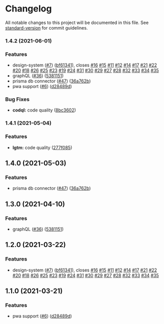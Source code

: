 # Changelog

All notable changes to this project will be documented in this file. See [standard-version](https://github.com/conventional-changelog/standard-version) for commit guidelines.

### 1.4.2 (2021-06-01)


### Features

* design-system ([#7](https://github.com/FabienGreard/kirby-boilerplate/issues/7)) ([bf61341](https://github.com/FabienGreard/kirby-boilerplate/commit/bf613412bcaa781a7b65f342b053ecc0dbe13ff9)), closes [#16](https://github.com/FabienGreard/kirby-boilerplate/issues/16) [#15](https://github.com/FabienGreard/kirby-boilerplate/issues/15) [#11](https://github.com/FabienGreard/kirby-boilerplate/issues/11) [#12](https://github.com/FabienGreard/kirby-boilerplate/issues/12) [#14](https://github.com/FabienGreard/kirby-boilerplate/issues/14) [#17](https://github.com/FabienGreard/kirby-boilerplate/issues/17) [#21](https://github.com/FabienGreard/kirby-boilerplate/issues/21) [#22](https://github.com/FabienGreard/kirby-boilerplate/issues/22) [#20](https://github.com/FabienGreard/kirby-boilerplate/issues/20) [#18](https://github.com/FabienGreard/kirby-boilerplate/issues/18) [#26](https://github.com/FabienGreard/kirby-boilerplate/issues/26) [#25](https://github.com/FabienGreard/kirby-boilerplate/issues/25) [#23](https://github.com/FabienGreard/kirby-boilerplate/issues/23) [#19](https://github.com/FabienGreard/kirby-boilerplate/issues/19) [#24](https://github.com/FabienGreard/kirby-boilerplate/issues/24) [#31](https://github.com/FabienGreard/kirby-boilerplate/issues/31) [#30](https://github.com/FabienGreard/kirby-boilerplate/issues/30) [#29](https://github.com/FabienGreard/kirby-boilerplate/issues/29) [#27](https://github.com/FabienGreard/kirby-boilerplate/issues/27) [#28](https://github.com/FabienGreard/kirby-boilerplate/issues/28) [#32](https://github.com/FabienGreard/kirby-boilerplate/issues/32) [#33](https://github.com/FabienGreard/kirby-boilerplate/issues/33) [#34](https://github.com/FabienGreard/kirby-boilerplate/issues/34) [#35](https://github.com/FabienGreard/kirby-boilerplate/issues/35)
* graphQL ([#36](https://github.com/FabienGreard/kirby-boilerplate/issues/36)) ([5381151](https://github.com/FabienGreard/kirby-boilerplate/commit/538115108802804256f16b6ed2ed0ec74efbe4f2))
* prisma db connector ([#47](https://github.com/FabienGreard/kirby-boilerplate/issues/47)) ([36a762b](https://github.com/FabienGreard/kirby-boilerplate/commit/36a762ba87055021193022dd669b78815de77b4b))
* pwa support ([#6](https://github.com/FabienGreard/kirby-boilerplate/issues/6)) ([d28489d](https://github.com/FabienGreard/kirby-boilerplate/commit/d28489d7d5b28bafb474bab38c6e87ee411c003b))


### Bug Fixes

* **codql:** code quality ([8bc3602](https://github.com/FabienGreard/kirby-boilerplate/commit/8bc36020981facf918a5fa4c80b2dac38b00b5af))

### 1.4.1 (2021-05-04)

### Features

- **lgtm:** code quality ([277f085](https://github.com/FabienGreard/kirby-boilerplate/commit/277f08566e71428e543a5a03235b2037df42875f))

## 1.4.0 (2021-05-03)

### Features

- prisma db connector ([#47](https://github.com/FabienGreard/kirby-boilerplate/issues/47)) ([36a762b](https://github.com/FabienGreard/kirby-boilerplate/commit/36a762ba87055021193022dd669b78815de77b4b))

## 1.3.0 (2021-04-10)

### Features

- graphQL ([#36](https://github.com/FabienGreard/kirby-boilerplate/issues/36)) ([5381151](https://github.com/FabienGreard/kirby-boilerplate/commit/538115108802804256f16b6ed2ed0ec74efbe4f2))

## 1.2.0 (2021-03-22)

### Features

- design-system ([#7](https://github.com/FabienGreard/kirby-boilerplate/issues/7)) ([bf61341](https://github.com/FabienGreard/kirby-boilerplate/commit/bf613412bcaa781a7b65f342b053ecc0dbe13ff9)), closes [#16](https://github.com/FabienGreard/kirby-boilerplate/issues/16) [#15](https://github.com/FabienGreard/kirby-boilerplate/issues/15) [#11](https://github.com/FabienGreard/kirby-boilerplate/issues/11) [#12](https://github.com/FabienGreard/kirby-boilerplate/issues/12) [#14](https://github.com/FabienGreard/kirby-boilerplate/issues/14) [#17](https://github.com/FabienGreard/kirby-boilerplate/issues/17) [#21](https://github.com/FabienGreard/kirby-boilerplate/issues/21) [#22](https://github.com/FabienGreard/kirby-boilerplate/issues/22) [#20](https://github.com/FabienGreard/kirby-boilerplate/issues/20) [#18](https://github.com/FabienGreard/kirby-boilerplate/issues/18) [#26](https://github.com/FabienGreard/kirby-boilerplate/issues/26) [#25](https://github.com/FabienGreard/kirby-boilerplate/issues/25) [#23](https://github.com/FabienGreard/kirby-boilerplate/issues/23) [#19](https://github.com/FabienGreard/kirby-boilerplate/issues/19) [#24](https://github.com/FabienGreard/kirby-boilerplate/issues/24) [#31](https://github.com/FabienGreard/kirby-boilerplate/issues/31) [#30](https://github.com/FabienGreard/kirby-boilerplate/issues/30) [#29](https://github.com/FabienGreard/kirby-boilerplate/issues/29) [#27](https://github.com/FabienGreard/kirby-boilerplate/issues/27) [#28](https://github.com/FabienGreard/kirby-boilerplate/issues/28) [#32](https://github.com/FabienGreard/kirby-boilerplate/issues/32) [#33](https://github.com/FabienGreard/kirby-boilerplate/issues/33) [#34](https://github.com/FabienGreard/kirby-boilerplate/issues/34) [#35](https://github.com/FabienGreard/kirby-boilerplate/issues/35)

## 1.1.0 (2021-03-21)

### Features

- pwa support ([#6](https://github.com/FabienGreard/kirby-boilerplate/issues/6)) ([d28489d](https://github.com/FabienGreard/kirby-boilerplate/commit/d28489d7d5b28bafb474bab38c6e87ee411c003b))
